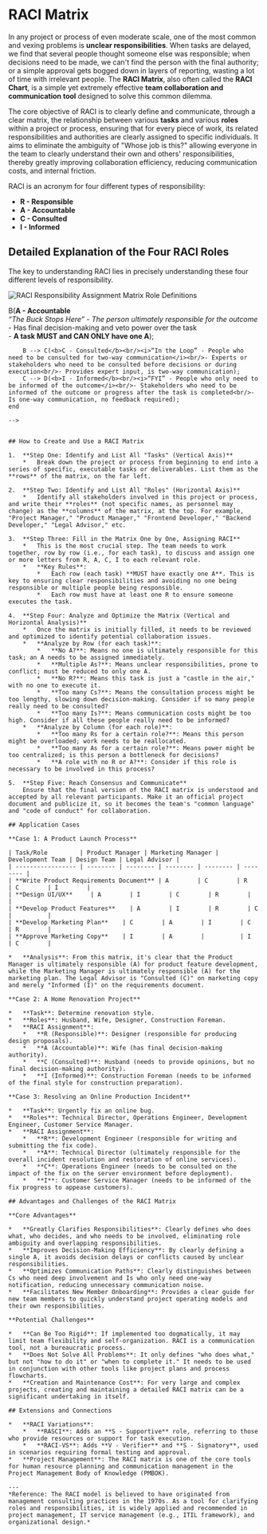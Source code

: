 # RACI Matrix

In any project or process of even moderate scale, one of the most common and vexing problems is **unclear responsibilities**. When tasks are delayed, we find that several people thought someone else was responsible; when decisions need to be made, we can't find the person with the final authority; or a simple approval gets bogged down in layers of reporting, wasting a lot of time with irrelevant people. The **RACI Matrix**, also often called the **RACI Chart**, is a simple yet extremely effective **team collaboration and communication tool** designed to solve this common dilemma.

The core objective of RACI is to clearly define and communicate, through a clear matrix, the relationship between various **tasks** and various **roles** within a project or process, ensuring that for every piece of work, its related responsibilities and authorities are clearly assigned to specific individuals. It aims to eliminate the ambiguity of "Whose job is this?" allowing everyone in the team to clearly understand their own and others' responsibilities, thereby greatly improving collaboration efficiency, reducing communication costs, and internal friction.

RACI is an acronym for four different types of responsibility:

*   **R - Responsible**
*   **A - Accountable**
*   **C - Consulted**
*   **I - Informed**

## Detailed Explanation of the Four RACI Roles

The key to understanding RACI lies in precisely understanding these four different levels of responsibility.

![RACI Responsibility Assignment Matrix Role Definitions](./RACI-Matrix-Tutorial-en-mermaid.png)

<!--
![RACI-Matrix-Tutorial-en-mermaid-cc1c230c.png](./RACI-Matrix-Tutorial-en-mermaid-cc1c230c.png)

<!--
![RACI-Matrix-Tutorial-en-mermaid-cc1c230c.png](./RACI-Matrix-Tutorial-en-mermaid-cc1c230c.png)

<!--
```mermaid
graph TD
    subgraph RACI Responsibility Assignment Matrix Role Definitions
        A(<b>R - Responsible</b><br/><i>“The Doer” - The person who actually performs the work</i><br/>- Responsible for the execution of specific tasks<br/>- A task can have multiple Rs) --> B(<b>A - Accountable</b><br/><i>“The Buck Stops Here” - The person ultimately responsible for the outcome</i><br/>- Has final decision-making and veto power over the task<br/>- <b>A task MUST and CAN ONLY have one A</b>);
        B --> C(<b>C - Consulted</b><br/><i>“In the Loop” - People who need to be consulted for two-way communication</i><br/>- Experts or stakeholders who need to be consulted before decisions or during execution<br/>- Provides expert input, is two-way communication);
        C --> D(<b>I - Informed</b><br/><i>“FYI” - People who only need to be informed of the outcome</i><br/>- Stakeholders who need to be informed of the outcome or progress after the task is completed<br/>- Is one-way communication, no feedback required);
    end
```
-->


## How to Create and Use a RACI Matrix

1.  **Step One: Identify and List All "Tasks" (Vertical Axis)**
    *   Break down the project or process from beginning to end into a series of specific, executable tasks or deliverables. List them as the **rows** of the matrix, on the far left.

2.  **Step Two: Identify and List All "Roles" (Horizontal Axis)**
    *   Identify all stakeholders involved in this project or process, and write their **roles** (not specific names, as personnel may change) as the **columns** of the matrix, at the top. For example, "Project Manager," "Product Manager," "Frontend Developer," "Backend Developer," "Legal Advisor," etc.

3.  **Step Three: Fill in the Matrix One by One, Assigning RACI**
    *   This is the most crucial step. The team needs to work together, row by row (i.e., for each task), to discuss and assign one or more letters from R, A, C, I to each relevant role.
    *   **Key Rules**:
        *   Each row (each task) **MUST have exactly one A**. This is key to ensuring clear responsibilities and avoiding no one being responsible or multiple people being responsible.
        *   Each row must have at least one R to ensure someone executes the task.

4.  **Step Four: Analyze and Optimize the Matrix (Vertical and Horizontal Analysis)**
    *   Once the matrix is initially filled, it needs to be reviewed and optimized to identify potential collaboration issues.
    *   **Analyze by Row (for each task)**:
        *   **No A?**: Means no one is ultimately responsible for this task; an A needs to be assigned immediately.
        *   **Multiple As?**: Means unclear responsibilities, prone to conflict; must be reduced to only one A.
        *   **No R?**: Means this task is just a "castle in the air," with no one to execute it.
        *   **Too many Cs?**: Means the consultation process might be too lengthy, slowing down decision-making. Consider if so many people really need to be consulted?
        *   **Too many Is?**: Means communication costs might be too high. Consider if all these people really need to be informed?
    *   **Analyze by Column (for each role)**:
        *   **Too many Rs for a certain role?**: Means this person might be overloaded; work needs to be reallocated.
        *   **Too many As for a certain role?**: Means power might be too centralized; is this person a bottleneck for decisions?
        *   **A role with no R or A?**: Consider if this role is necessary to be involved in this process?

5.  **Step Five: Reach Consensus and Communicate**
    Ensure that the final version of the RACI matrix is understood and accepted by all relevant participants. Make it an official project document and publicize it, so it becomes the team's "common language" and "code of conduct" for collaboration.

## Application Cases

**Case 1: A Product Launch Process**

| Task/Role         | Product Manager | Marketing Manager | Development Team | Design Team | Legal Advisor |
| ----------------- | -------- | -------- | -------- | -------- | -------- |
| **Write Product Requirements Document** | A        | C        | R        | C        | I        |
| **Design UI/UX**     | A        | I        | C        | R        |          |
| **Develop Product Features**    | A        | I        | R        | C        |          |
| **Develop Marketing Plan**    | C        | A        | I        | C        | R        |
| **Approve Marketing Copy**    | I        | A        |          | I        | C        |

*   **Analysis**: From this matrix, it's clear that the Product Manager is ultimately responsible (A) for product feature development, while the Marketing Manager is ultimately responsible (A) for the marketing plan. The Legal Advisor is "Consulted (C)" on marketing copy and merely "Informed (I)" on the requirements document.

**Case 2: A Home Renovation Project**

*   **Task**: Determine renovation style.
*   **Roles**: Husband, Wife, Designer, Construction Foreman.
*   **RACI Assignment**:
    *   **R (Responsible)**: Designer (responsible for producing design proposals).
    *   **A (Accountable)**: Wife (has final decision-making authority).
    *   **C (Consulted)**: Husband (needs to provide opinions, but no final decision-making authority).
    *   **I (Informed)**: Construction Foreman (needs to be informed of the final style for construction preparation).

**Case 3: Resolving an Online Production Incident**

*   **Task**: Urgently fix an online bug.
*   **Roles**: Technical Director, Operations Engineer, Development Engineer, Customer Service Manager.
*   **RACI Assignment**:
    *   **R**: Development Engineer (responsible for writing and submitting the fix code).
    *   **A**: Technical Director (ultimately responsible for the overall incident resolution and restoration of online services).
    *   **C**: Operations Engineer (needs to be consulted on the impact of the fix on the server environment before deployment).
    *   **I**: Customer Service Manager (needs to be informed of the fix progress to appease customers).

## Advantages and Challenges of the RACI Matrix

**Core Advantages**

*   **Greatly Clarifies Responsibilities**: Clearly defines who does what, who decides, and who needs to be involved, eliminating role ambiguity and overlapping responsibilities.
*   **Improves Decision-Making Efficiency**: By clearly defining a single A, it avoids decision delays or conflicts caused by unclear responsibilities.
*   **Optimizes Communication Paths**: Clearly distinguishes between Cs who need deep involvement and Is who only need one-way notification, reducing unnecessary communication noise.
*   **Facilitates New Member Onboarding**: Provides a clear guide for new team members to quickly understand project operating models and their own responsibilities.

**Potential Challenges**

*   **Can Be Too Rigid**: If implemented too dogmatically, it may limit team flexibility and self-organization. RACI is a communication tool, not a bureaucratic process.
*   **Does Not Solve All Problems**: It only defines "who does what," but not "how to do it" or "when to complete it." It needs to be used in conjunction with other tools like project plans and process flowcharts.
*   **Creation and Maintenance Cost**: For very large and complex projects, creating and maintaining a detailed RACI matrix can be a significant undertaking in itself.

## Extensions and Connections

*   **RACI Variations**:
    *   **RASCI**: Adds an **S - Supportive** role, referring to those who provide resources or support for task execution.
    *   **RACI-VS**: Adds **V - Verifier** and **S - Signatory**, used in scenarios requiring formal testing and approval.
*   **Project Management**: The RACI matrix is one of the core tools for human resource planning and communication management in the Project Management Body of Knowledge (PMBOK).

---
*Reference: The RACI model is believed to have originated from management consulting practices in the 1970s. As a tool for clarifying roles and responsibilities, it is widely applied and recommended in project management, IT service management (e.g., ITIL framework), and organizational design.*